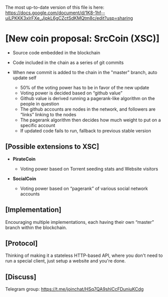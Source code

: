 The most up-to-date version of this file is here:
https://docs.google.com/document/d/1K8-1hf--uiLPKKK3xIrFXe_JjpkL6gCZctSdKMQtm8c/edit?usp=sharing

# [New coin proposal: SrcCoin (XSC)]
- Source code embedded in the blockchain
- Code included in the chain as a series of git commits


- When new commit is added to the chain in the "master" branch, auto update self
  - 50% of the voting power has to be in favor of the new update
  - Voting power is decided based on “github value”
  - Github value is derived running a pagerank-like algorithm on the people in question
  - The github accounts are nodes in the network, and followers are “links” linking to the nodes
  - The pagerank algorithm then decides how much weight to put on a specific account
  - If updated code fails to run, fallback to previous stable version


## [Possible extensions to XSC]

 - **PirateCoin**
   - Voting power based on Torrent seeding stats and Website visitors


 - **SocialCoin**
   - Voting power based on “pagerank” of various social network accounts


## [Implementation]

Encouraging multiple implementations, each having their own “master” branch within the blockchain.


## [Protocol]

Thinking of making it a stateless HTTP-based API, where you don't need to run a special client, just setup a website and you're done.

## [Discuss]

Telegram group: https://t.me/joinchat/HSq7QA9shlCcFDuniuKCdg
